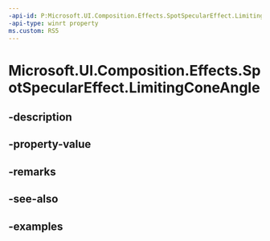 ```yaml
---
-api-id: P:Microsoft.UI.Composition.Effects.SpotSpecularEffect.LimitingConeAngle
-api-type: winrt property
ms.custom: RS5
---
```


<!-- Property syntax.
public float LimitingConeAngle { get;  set; }
-->

# Microsoft.UI.Composition.Effects.SpotSpecularEffect.LimitingConeAngle

## -description

## -property-value

## -remarks

## -see-also

## -examples

